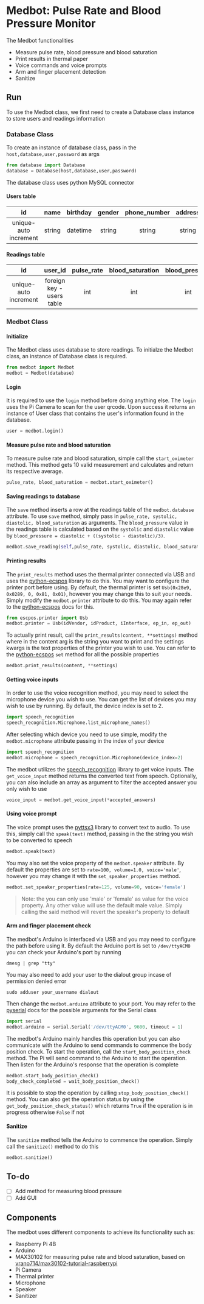 # Medbot: Pulse Rate and Blood Pressure Monitor

The Medbot functionalities
- Measure pulse rate, blood pressure and blood saturation
- Print results in thermal paper
- Voice commands and voice prompts
- Arm and finger placement detection
- Sanitize

## Run
To use the Medbot class, we first need to create a Database class instance to store users and readings information

### Database Class 
To create an instance of database class, pass in the `host,database,user,password` as args
```python
from database import Database
database = Database(host,database,user,password)
```
The database class uses python MySQL connector

#### Users table
| id | name | birthday | gender | phone_number | address | email | bio | profile_picture_path | email_verified_at | password | type | remember_token | created_at | updated_at |
|:---:|:---:|:---:|:---:|:---:|:---:|:---:|:---:|:---:|:---:|:---:|:---:|:---:|:---:|:---:|
|unique-auto increment| string | datetime | string | string | string | string-unique | string | string | string | hash | string | string | datetime | datetime |

#### Readings table
| id | user_id| pulse_rate | blood_saturation | blood_pressure | systolic | diastolic | created_at | updated_at |
|:---:|:---:|:---:|:---:|:---:|:---:|:---:|:---:|:---:|
|unique-auto increment| foreign key - users table | int | int | int | int | int | datetime | datetime |

### Medbot Class
#### Initialize
The Medbot class uses database to store readings. To initialze the Medbot class, an instance of Database class is required.
```python
from medbot import Medbot
medbot = Medbot(database)
```

#### Login
It is required to use the `login` method before doing anything else. The `login` uses the Pi Camera to scan for the user qrcode. Upon success it returns an instance of User class that contains the user's information found in the database.
```python
user = medbot.login()
```

#### Measure pulse rate and blood saturation
To measure pulse rate and blood saturation, simple call the `start_oximeter` method. This method gets 10 valid measurement and calculates and return its respective average.
```python
pulse_rate, blood_saturation = medbot.start_oximeter()
```

#### Saving readings to database
The `save` method inserts a row at the readings table of the `medbot.database` attribute. To use `save` method, simply pass in `pulse_rate, systolic, diastolic, blood_saturation` as arguments. The `blood_pressure` value in the readings table is calculated based on the `systolic` and `diastolic` value by `blood_pressure = diastolic + ((systolic - diastolic)/3)`.
```python
medbot.save_reading(self,pulse_rate, systolic, diastolic, blood_saturation)
```

#### Printing results
The `print_results` method uses the thermal printer connected via USB and uses the [python-ecspos](https://pypi.org/project/python-escpos/) library to do this. You may want to configure the printer port before using. By default, the thermal printer is set `Usb(0x28e9, 0x0289, 0, 0x81, 0x01)`, however you may change this to suit your needs. Simply modify the `medbot.printer` attribute to do this. You may again refer to the [python-ecspos](https://python-escpos.readthedocs.io/en/latest/user/printers.html) docs for this.
```python
from escpos.printer import Usb
medbot.printer = Usb(idVendor, idProduct, iInterface, ep_in, ep_out)
```
To actually print result, call the `print_results(content, **settings)` method where in the content arg is the string you want to print and the settings kwargs is the text properties of the printer you wish to use. You can refer to the [python-ecspos](https://python-escpos.readthedocs.io/en/latest/user/methods.html) `set` method for all the possible properties
```python
medbot.print_results(content, **settings)
```

#### Getting voice inputs
In order to use the voice recognition method, you may need to select the microphone device you wish to use. You can get the list of devices you may wish to use by running. By default, the device index is set to 2.
```python
import speech_recognition
speech_recognition.Microphone.list_microphone_names()
```
After selecting which device you need to use simple, modify the `medbot.microphone` attribute passing in the index of your device
```python
import speech_recognition
medbot.microphone = speech_recognition.Microphone(device_index=2)
```
The medbot utilizes the [speech_recognition](https://pypi.org/project/SpeechRecognition/) library to get voice inputs. The `get_voice_input` method returns the converted text from speech. Optionally, you can also include an array as argument to filter the accepted answer you only wish to use
```python
voice_input = medbot.get_voice_input(*accepted_answers)
```

#### Using voice prompt
The voice prompt uses the [pyttsx3](https://pypi.org/project/pyttsx3/) library to convert text to audio. To use this, simply call the `speak(text)` method, passing in the the string you wish to be converted to speech
```python
medbot.speak(text)
```
You may also set the voice property of the `medbot.speaker` attribute. By default the properties are set to `rate=100, volume=1.0, voice='male'`, however you may change it with the `set_speaker_properties` method.
```python
medbot.set_speaker_properties(rate=125, volume=90, voice='female')
```
>Note: the you can only use 'male' or 'female' as value for the voice property. Any other value will use the default male value. Simply calling the said method will revert the speaker's property to default

#### Arm and finger placement check
The medbot's Arduino is interfaced via USB and you may need to configure the path before using it. By default the Arduino port is set to `/dev/ttyACM0` you can check your Arduino's port by running
```
dmesg | grep "tty"
```
You may also need to add your user to the dialout group incase of permission denied error
```
sudo adduser your_username dialout
```
Then change the `medbot.arduino` attribute to your port. You may refer to the [pyserial](https://pypi.org/project/pyserial/) docs for the possible arguments for the Serial class
```python
import serial
medbot.arduino = serial.Serial('/dev/ttyACM0', 9600, timeout = 1)
```
The medbot's Arduino mainly handles this operation but you can also communicate with the Arduino to send commands to commence the body position check. To start the operation, call the `start_body_position_check` method. The Pi will send command to the Arduino to start the operation. Then listen for the Arduino's response that the operation is complete
```python
medbot.start_body_position_check()
body_check_completed = wait_body_position_check()
```
It is possible to stop the operation by calling `stop_body_position_check()` method. You can also get the operation status by using the `get_body_position_check_status()` which returns `True` if the operation is in progress otherwise `False` if not

#### Sanitize
The `sanitize` method tells the Arduino to commence the operation. Simply call the `sanitize()` method to do this
```python
medbot.sanitize()
```

## To-do
- [ ] Add method for measuring blood pressure
- [ ] Add GUI

## Components
The medbot uses different components to achieve its functionality such as:
- Raspberry Pi 4B
- Arduino
- MAX30102 for measuring pulse rate and blood saturation, based on [vrano714/max30102-tutorial-raspberrypi](https://github.com/vrano714/max30102-tutorial-raspberrypi)
- Pi Camera
- Thermal printer
- Microphone
- Speaker
- Sanitizer
